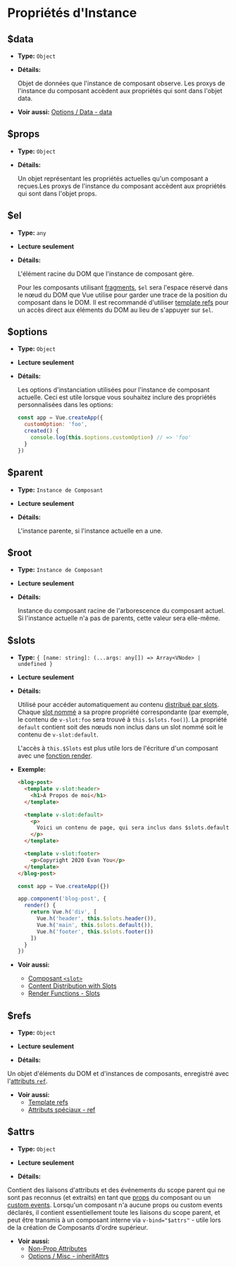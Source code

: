 # Propriétés d'Instance

## $data

- **Type:** `Object`

- **Détails:**

  Objet de données que l'instance de composant observe. Les proxys de l'instance du composant accèdent aux propriétés qui sont dans l'objet data.

- **Voir aussi:** [Options / Data - data](./options-data.html#data-2)

## $props

- **Type:** `Object`

- **Détails:**

  Un objet représentant les propriétés actuelles qu'un composant a reçues.Les proxys de l'instance du composant accèdent aux propriétés qui sont dans l'objet props. 

## $el

- **Type:** `any`

- **Lecture seulement**

- **Détails:**

  L'élément racine du DOM  que l'instance de composant gère.

  Pour les composants utilisant [fragments](../guide/migration/fragments), `$el` sera l'espace réservé dans le nœud du DOM que Vue utilise pour garder une trace de la position du composant dans le DOM. Il est recommandé d'utiliser [template refs](../guide/component-template-refs.html) pour un accès direct aux éléments du DOM au lieu de s'appuyer sur `$el`.

## $options

- **Type:** `Object`

- **Lecture seulement**

- **Détails:**

  Les options d'instanciation utilisées pour l'instance de composant actuelle. Ceci est utile lorsque vous souhaitez inclure des propriétés personnalisées dans les options:

  ```js
  const app = Vue.createApp({
    customOption: 'foo',
    created() {
      console.log(this.$options.customOption) // => 'foo'
    }
  })
  ```

## $parent

- **Type:** `Instance de Composant`

- **Lecture seulement**

- **Détails:**

  L'instance parente, si l'instance actuelle en a une.

## $root

- **Type:** `Instance de Composant`

- **Lecture seulement**

- **Détails:**

  Instance du composant racine de l'arborescence du composant actuel. Si l'instance actuelle n'a pas de parents, cette valeur sera elle-même.

## $slots

- **Type:** `{ [name: string]: (...args: any[]) => Array<VNode> | undefined }`

- **Lecture seulement**

- **Détails:**

  Utilisé pour accéder automatiquement au contenu [distribué par slots](../guide/component-basics.html#content-distribution-with-slots). Chaque [slot nommé](../guide/component-slots.html#named-slots) a sa propre propriété correspondante (par exemple, le contenu de `v-slot:foo` sera trouvé à `this.$slots.foo()`). La propriété `default` contient soit des nœuds non inclus dans un slot nommé soit le contenu de `v-slot:default`.

  L'accès à `this.$Slots` est plus utile lors de l'écriture d'un composant avec une [fonction render](../guide/render-function.html).

- **Exemple:**

  ```html
  <blog-post>
    <template v-slot:header>
      <h1>À Propos de moi</h1>
    </template>

    <template v-slot:default>
      <p>
        Voici un contenu de page, qui sera inclus dans $slots.default.
      </p>
    </template>

    <template v-slot:footer>
      <p>Copyright 2020 Evan You</p>
    </template>
  </blog-post>
  ```

  ```js
  const app = Vue.createApp({})

  app.component('blog-post', {
    render() {
      return Vue.h('div', [
        Vue.h('header', this.$slots.header()),
        Vue.h('main', this.$slots.default()),
        Vue.h('footer', this.$slots.footer())
      ])
    }
  })
  ```

- **Voir aussi:**
  - [Composant `<slot>`](built-in-components.html#slot)
  - [Content Distribution with Slots](../guide/component-basics.html#content-distribution-with-slots)
  - [Render Functions - Slots](../guide/render-function.html#slots)

## $refs

- **Type:** `Object`

- **Lecture seulement**

- **Détails:**

Un objet d'éléments du DOM et d'instances de composants, enregistré avec l'[attributs `ref`](../guide/component-template-refs.html).

- **Voir aussi:**
  - [Template refs](../guide/component-template-refs.html)
  - [Attributs spéciaux - ref](./special-attributes.md#ref)

## $attrs

- **Type:** `Object`

- **Lecture seulement**

- **Détails:**

Contient des liaisons d'attributs et des événements du scope parent qui ne sont pas reconnus (et extraits) en tant que [props](./options-data.html#props) du composant ou un [custom events](./options-data.html#emits). Lorsqu'un composant n'a aucune props ou custom events déclarés, il contient essentiellement toute les liaisons du scope parent, et peut être transmis à un composant interne via `v-bind="$attrs"` - utile lors de la création de Composants d'ordre supérieur.

- **Voir aussi:**
  - [Non-Prop Attributes](../guide/component-attrs.html)
  - [Options / Misc - inheritAttrs](./options-misc.html#inheritattrs)
